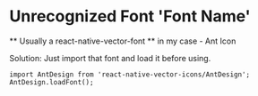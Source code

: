 # Unrecognized Font 'Font Name' 
** Usually a react-native-vector-font **
in my case - Ant Icon

Solution: Just import that font and load it before using.

```
import AntDesign from 'react-native-vector-icons/AntDesign';
AntDesign.loadFont();
```